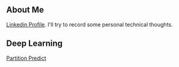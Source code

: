 ## About Me

[Linkedin Profile](https://www.linkedin.com/in/aslan-xie/). I'll try to record some personal technical thoughts.


## Deep Learning
[Partition Predict](ML/partition_predict.md)
